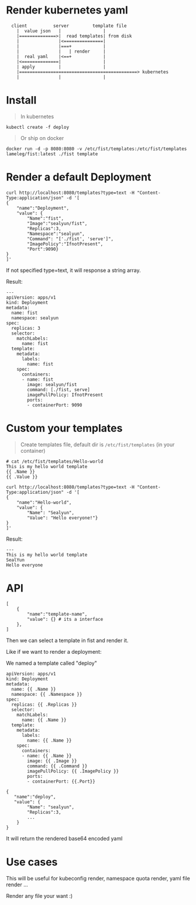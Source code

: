 # Render kubernetes yaml 
```
  client          server         template file
    |  value json   |                |
    |==============>|  read templates| from disk
    |               |<===============|
    |               |===+            |
    |               |   | render     |
    |  real yaml    |<==+            |
    |<==============|                |
    | apply         |                |
    |=============================================> kubernetes
    |               |                |
```

# Install
> In kubernetes

```
kubectl create -f deploy
```

> Or ship on docker

```
docker run -d -p 8080:8080 -v /etc/fist/templates:/etc/fist/templates lameleg/fist:latest ./fist template
```

# Render a default Deployment
```shell
curl http://localhost:8080/templates?type=text -H "Content-Type:application/json" -d '[
{
	"name":"Deployment",  
	"value": {                       
		"Name":"fist",
		"Image":"sealyun/fist",
		"Replicas":3,
		"Namespace":"sealyun",
		"Command": "['./fist', 'serve']",
		"ImagePolicy":"IfnotPresent",
		"Port":9090}
}
]'
```

If not specified type=text, it will response a string array.

Result:

```
---
apiVersion: apps/v1
kind: Deployment
metadata:
  name: fist
  namespace: sealyun
spec:
  replicas: 3
  selector:
    matchLabels:
      name: fist
  template:
    metadata:
      labels:
        name: fist
    spec:
      containers:
      - name: fist
        image: sealyun/fist
        command: [./fist, serve]
        imagePullPolicy: IfnotPresent
        ports:
        - containerPort: 9090
```

# Custom your templates
> Create templates file, default dir is `/etc/fist/templates` (in your container)

```
# cat /etc/fist/templates/Hello-world 
This is my hello world template
{{ .Name }}
{{ .Value }}
```

```shell
curl http://localhost:8080/templates?type=text -H "Content-Type:application/json" -d '[
{
	"name":"Hello-world",  
	"value": {                       
		"Name": "Sealyun",
        "Value": "Hello everyone!"}
}
]'
```

Result:

```
---
This is my hello world template
SealYun
Hello everyone
```

# API
```
[
    {
        "name":"template-name",
        "value": {} # its a interface
    },
]
```

Then we can select a template in fist and render it.

Like if we want to render a deployment:

We named a template called "deploy"
```
apiVersion: apps/v1
kind: Deployment
metadata:
  name: {{ .Name }}
  namespace: {{ .Namespace }}
spec:
  replicas: {{ .Replicas }}
  selector:
    matchLabels:
      name: {{ .Name }}
  template:
    metadata:
      labels:
        name: {{ .Name }}
    spec:
      containers:
      - name: {{ .Name }}
        image: {{ .Image }}
        command: {{ .Command }}
        imagePullPolicy: {{ .ImagePolicy }}
        ports:
        - containerPort: {{.Port}}
```

```
{
   "name":"deploy",
   "value": {
        "Name": "sealyun",
        "Replicas":3,
        ...
    }
}
```
It will return the rendered base64 encoded yaml

# Use cases
This will be useful for kubeconfig render, namespace quota render, yaml file render ...

Render any file your want :)
